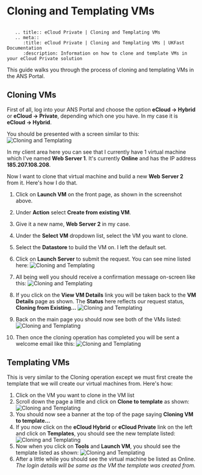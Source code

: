# Cloning and Templating VMs

```eval_rst

   .. title:: eCloud Private | Cloning and Templating VMs
   .. meta::
      :title: eCloud Private | Cloning and Templating VMs | UKFast Documentation
      :description: Information on how to clone and template VMs in your eCloud Private solution

```

This guide walks you through the process of cloning and templating VMs in the ANS Portal.

## Cloning VMs
First of all, log into your ANS Portal and choose the option **eCloud -> Hybrid** or **eCloud -> Private**, depending which one you have.
In my case it is **eCloud -> Hybrid**.

You should be presented with a screen similar to this:
![Cloning and Templating](files/CloningAndTemplating01.PNG)

In my client area here you can see that I currently have 1 virtual machine which I've named **Web Server 1**. It's currently **Online** and has the IP address **185.207.108.208**.

Now I want to clone that virtual machine and build a new **Web Server 2** from it. Here's how I do that.
1. Click on **Launch VM** on the front page, as shown in the screenshot above.
2. Under **Action** select **Create from existing VM**.
3. Give it a new name, **Web Server 2** in my case.
4. Under the **Select VM** dropdown list, select the VM you want to clone.
5. Select the **Datastore** to build the VM on. I left the default set.
6. Click on **Launch Server** to submit the request.
You can see mine listed here:
![Cloning and Templating](files/CloningAndTemplating02.PNG)

7. All being well you should receive a confirmation message on-screen like this:
![Cloning and Templating](files/CloningAndTemplating03.PNG)

8. If you click on the **View VM Details** link you will be taken back to the **VM Details** page as shown. The **Status** here reflects our request status, **Cloning from Existing...**
![Cloning and Templating](files/CloningAndTemplating04.PNG)

9. Back on the main page you should now see both of the VMs listed:
![Cloning and Templating](files/CloningAndTemplating05.PNG)

10. Then once the cloning operation has completed you will be sent a welcome email like this:
![Cloning and Templating](files/CloningAndTemplating06.PNG)

## Templating VMs
This is very similar to the Cloning operation except we must first create the template that we will create our virtual machines from.
Here's how:
1. Click on the VM you want to clone in the VM list
2. Scroll down the page a little and click on **Clone to template** as shown:
![Cloning and Templating](files/CloningAndTemplating07.PNG)
3. You should now see a banner at the top of the page saying **Cloning VM to template...**
4. If you now click on the **eCloud Hybrid** or **eCloud Private** link on the left and click on **Templates**, you should see the new template listed:
![Cloning and Templating](files/CloningAndTemplating08.PNG)
5. Now when you click on **Tools** and **Launch VM**, you should see the template listed as shown:
![Cloning and Templating](files/CloningAndTemplating09.PNG)
6. After a little while you should see the virtual machine be listed as Online.
_The login details will be same as the VM the template was created from._
